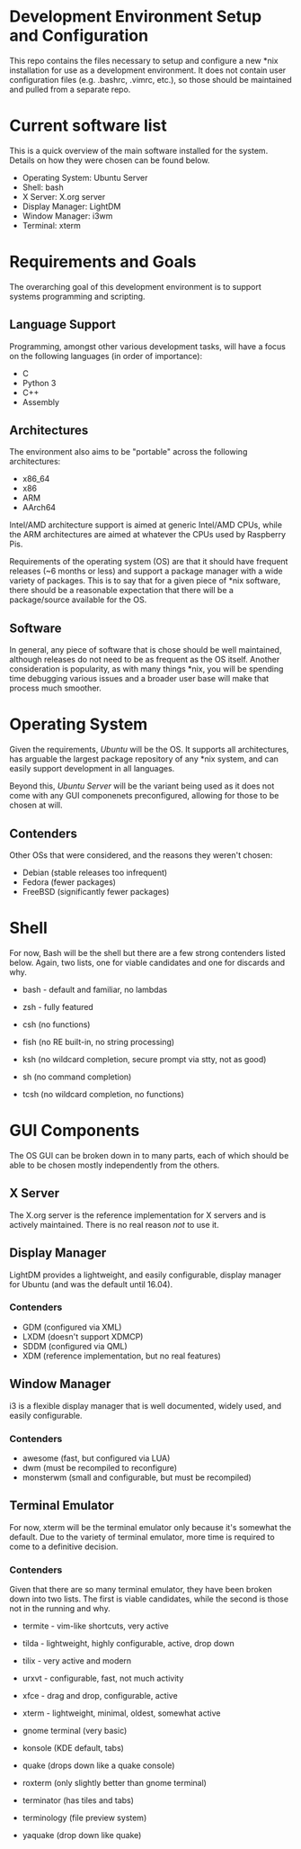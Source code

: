 # Development Environment Setup and Configuration

This repo contains the files necessary to setup and configure a new \*nix
installation for use as a development environment. It does not contain user
configuration files (e.g. .bashrc, .vimrc, etc.), so those should be maintained
and pulled from a separate repo.

# Current software list
This is a quick overview of the main software installed for the system. Details
on how they were chosen can be found below.

* Operating System: Ubuntu Server
* Shell: bash
* X Server: X.org server
* Display Manager: LightDM
* Window Manager: i3wm
* Terminal: xterm

# Requirements and Goals
The overarching goal of this development environment is to support systems
programming and scripting.

## Language Support
Programming, amongst other various development tasks, will have a focus on the
following languages (in order of importance):

* C
* Python 3
* C++
* Assembly

## Architectures

The environment also aims to be "portable" across the following architectures:

* x86\_64
* x86
* ARM
* AArch64

Intel/AMD architecture support is aimed at generic Intel/AMD CPUs, while the
ARM architectures are aimed at whatever the CPUs used by Raspberry Pis.

Requirements of the operating system (OS) are that it should have frequent
releases (~6 months or less) and support a package manager with a wide variety
of packages. This is to say that for a given piece of \*nix software, there
should be a reasonable expectation that there will be a package/source available
for the OS.

## Software
In general, any piece of software that is chose should be well maintained,
although releases do not need to be as frequent as the OS itself. Another
consideration is popularity, as with many things \*nix, you will be spending
time debugging various issues and a broader user base will make that process
much smoother.

# Operating System
Given the requirements, *Ubuntu* will be the OS. It supports all architectures,
has arguable the largest package repository of any \*nix system, and can easily
support development in all languages.

Beyond this, *Ubuntu Server* will be the variant being used as it does not come
with any GUI componenets preconfigured, allowing for those to be chosen at will.

## Contenders
Other OSs that were considered, and the reasons they weren't chosen:

* Debian (stable releases too infrequent)
* Fedora (fewer packages)
* FreeBSD (significantly fewer packages)

# Shell
For now, Bash will be the shell but there are a few strong contenders listed
below. Again, two lists, one for viable candidates and one for discards and why.

* bash - default and familiar, no lambdas
* zsh - fully featured

* csh (no functions)
* fish (no RE built-in, no string processing)
* ksh (no wildcard completion, secure prompt via stty, not as good)
* sh (no command completion)
* tcsh (no wildcard completion, no functions)

# GUI Components
The OS GUI can be broken down in to many parts, each of which should be able to
be chosen mostly independently from the others.

## X Server 
The X.org server is the reference implementation for X servers and is actively
maintained. There is no real reason _not_ to use it.

## Display Manager 
LightDM provides a lightweight, and easily configurable, display manager for
Ubuntu (and was the default until 16.04).

### Contenders

* GDM (configured via XML)
* LXDM (doesn't support XDMCP)
* SDDM (configured via QML)
* XDM (reference implementation, but no real features)

## Window Manager 
i3 is a flexible display manager that is well documented, widely used, and
easily configurable.

### Contenders

* awesome (fast, but configured via LUA)
* dwm (must be recompiled to reconfigure)
* monsterwm (small and configurable, but must be recompiled)

## Terminal Emulator
For now, xterm will be the terminal emulator only because it's somewhat the
default. Due to the variety of terminal emulator, more time is required to come
to a definitive decision.

### Contenders

Given that there are so many terminal emulator, they have been broken down into
two lists. The first is viable candidates, while the second is those not in the
running and why.

* termite - vim-like shortcuts, very active
* tilda - lightweight, highly configurable, active, drop down
* tilix - very active and modern
* urxvt - configurable, fast, not much activity
* xfce - drag and drop, configurable, active
* xterm - lightweight, minimal, oldest, somewhat active

* gnome terminal (very basic)
* konsole (KDE default, tabs)
* quake (drops down like a quake console)
* roxterm (only slightly better than gnome terminal)
* terminator (has tiles and tabs)
* terminology (file preview system)
* yaquake (drop down like quake)

